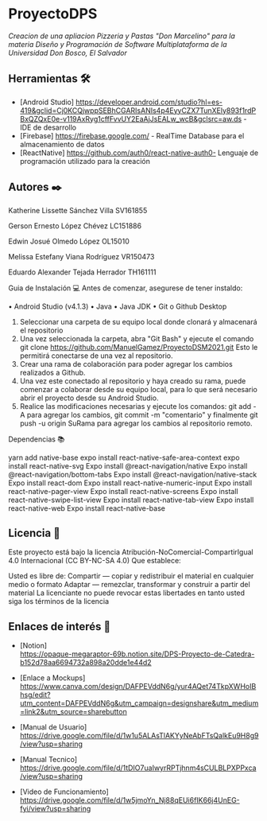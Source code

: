 # ProyectoDPS
_Creacion de una apliacion Pizzeria y Pastas "Don Marcelino" para la materia Diseño y Programación de Software Multiplataforma de la Universidad Don Bosco, El Salvador_


## Herramientas 🛠️
* [Android Studio] https://developer.android.com/studio?hl=es-419&gclid=Cj0KCQjwppSEBhCGARIsANIs4p4EyyCZX7TunXEly893f1rdPBxQZQxE0e-v119AxRyg1cffFvvUY2EaAjJsEALw_wcB&gclsrc=aw.ds - IDE de desarrollo
* [Firebase] https://firebase.google.com/ - RealTime Database para el almacenamiento de datos
* [ReactNative] https://github.com/auth0/react-native-auth0- Lenguaje de programación utilizado para la creación

## Autores ✒️

Katherine Lissette Sánchez Villa SV161855 

Gerson Ernesto López Chévez LC151886

Edwin Josué Olmedo López OL15010

Melissa Estefany Viana Rodríguez VR150473

Eduardo Alexander Tejada Herrador TH161111

Guia de Instalación 💻
Antes de comenzar, asegurese de tener instaldo:

•	Android Studio (v4.1.3)
•	Java
•	Java JDK
•	Git o Github Desktop

1.	Seleccionar una carpeta de su equipo local donde clonará y almacenará el repositorio
2.	Una vez seleccionada la carpeta, abra "Git Bash" y ejecute el comando git clone https://github.com/ManuelGamez/ProyectoDSM2021.git Esto le permitirá conectarse de una vez al repositorio.
3.	Crear una rama de colaboración para poder agregar los cambios realizados a Github.
4.	Una vez este conectado al repositorio y haya creado su rama, puede comenzar a colaborar desde su equipo local, para lo que será necesario abrir el proyecto desde su Android Studio.
5.	Realice las modificaciones necesarias y ejecute los comandos: git add -A para agregar los cambios, git commit -m "comentario" y finalmente git push -u origin SuRama para agregar los cambios al repositorio remoto.

Dependencias 📚 

 yarn add native-base
 expo install react-native-safe-area-context
 expo install react-native-svg
 Expo  install @react-navigation/native
 Expo install  @react-navigation/bottom-tabs
 Expo install @react-navigation/native-stack
 Expo install react-dom
 Expo install react-native-numeric-input
 Expo install react-native-pager-view
 Expo install react-native-screens
 Expo install react-native-swipe-list-view
 Expo install react-native-tab-view
 Expo install react-native-web
 Expo install react-native-base




## Licencia 📄

Este proyecto está bajo la licencia Atribución-NoComercial-CompartirIgual 4.0 Internacional (CC BY-NC-SA 4.0)
Que establece:

Usted es libre de:
Compartir — copiar y redistribuir el material en cualquier medio o formato
Adaptar — remezclar, transformar y construir a partir del material
La licenciante no puede revocar estas libertades en tanto usted siga los términos de la licencia


## Enlaces de interés 👀

* [Notion]  
https://opaque-megaraptor-69b.notion.site/DPS-Proyecto-de-Catedra-b152d78aa6694732a898a20dde1e44d2

 * [Enlace a Mockups] 
https://www.canva.com/design/DAFPEVddN6g/yur4AQet74TkpXWHoIBhsg/edit?utm_content=DAFPEVddN6g&utm_campaign=designshare&utm_medium=link2&utm_source=sharebutton

 * [Manual de Usuario] 
 https://drive.google.com/file/d/1w1u5ALAsTlAKYyNeAbFTsQalkEu9H8g9/view?usp=sharing

 * [Manual Tecnico] 
 https://drive.google.com/file/d/1tDIO7uaIwyrRPTjhnm4sCULBLPXPPxca/view?usp=sharing

* [Video de Funcionamiento] 
https://drive.google.com/file/d/1w5jmoYn_Nj88qEUi6fIK66j4UnEG-fyi/view?usp=sharing


